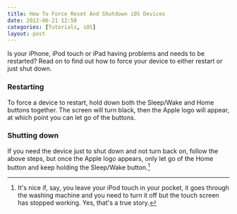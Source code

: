 ```yaml
---
title: How To Force Reset And Shutdown iOS Devices
date: 2012-06-21 12:50
categories: [Tutorials, iOS]
layout: post
---
```


Is your iPhone, iPod touch or iPad having problems and needs to be restarted? Read on to find out how to force your device to either restart or just shut down. <!-- more -->

### Restarting

To force a device to restart, hold down both the Sleep/Wake and Home buttons together. The screen will turn black, then the Apple logo will appear, at which point you can let go of the buttons.

### Shutting down

If you need the device just to shut down and not turn back on, follow the above steps, but once the Apple logo appears, only let go of the Home button and keep holding the Sleep/Wake button.[^1]

[^1]: It's nice if, say, you leave your iPod touch in your pocket, it goes through the washing machine and you need to turn it off but the touch screen has stopped working. Yes, that's a true story.
